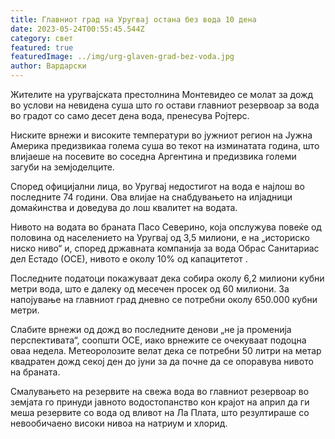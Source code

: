 ```yaml
---
title: Главниот град на Уругвај остана без вода 10 дена
date: 2023-05-24T00:55:45.544Z
category: свет
featured: true
featuredImage: ../img/urg-glaven-grad-bez-voda.jpg
author: Вардарски
---
```

Жителите на уругвајската престолнина Монтевидео се молат за дожд во услови на невидена суша што го остави главниот резервоар за вода во градот со само десет дена вода, пренесува Ројтерс.

Ниските врнежи и високите температури во јужниот регион на Јужна Америка предизвикаа голема суша во текот на изминатата година, што влијаеше на посевите во соседна Аргентина и предизвика големи загуби на земјоделците.

Според официјални лица, во Уругвај недостигот на вода е најлош во последните 74 години. Ова влијае на снабдувањето на илјадници домаќинства и доведува до лош квалитет на водата.

Нивото на водата во браната Пасо Северино, која опслужува повеќе од половина од населението на Уругвај од 3,5 милиони, е на „историско ниско ниво“ и, според државната компанија за вода Обрас Санитариас дел Естадо (ОСЕ), нивото е околу 10% од капацитетот .

Последните податоци покажуваат дека собира околу 6,2 милиони кубни метри вода, што е далеку од месечен просек од 60 милиони. За напојување на главниот град дневно се потребни околу 650.000 кубни метри.

Слабите врнежи од дожд во последните денови „не ја променија перспективата“, соопшти ОСЕ, иако врнежите се очекуваат подоцна оваа недела. Метеоролозите велат дека се потребни 50 литри на метар квадратен дожд секој ден до јуни за да почне да се опоравува нивото на браната.

Смалувањето на резервите на свежа вода во главниот резервоар во земјата го принуди јавното водостопанство кон крајот на април да ги меша резервите со вода од вливот на Ла Плата, што резултираше со невообичаено високи нивоа на натриум и хлорид.